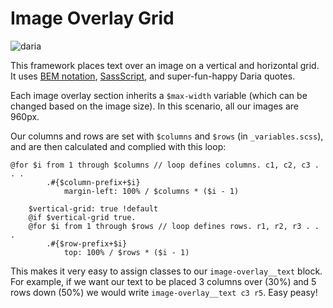 # Image Overlay Grid

![daria](https://media0.giphy.com/media/S0l1Ah4cjIdwY/200_s.gif)

This framework places text over an image on a vertical and horizontal grid. It uses [BEM notation](https://en.bem.info/method/definitions/), [SassScript](http://sass-lang.com/documentation/file.SASS_REFERENCE.html#control_directives__expressions), and super-fun-happy Daria quotes.

Each image overlay section inherits a `$max-width` variable (which can be changed based on the image size). In this scenario, all our images are 960px.

Our columns and rows are set with `$columns` and `$rows` (in `_variables.scss`), and are then calculated and complied with this loop:

```
@for $i from 1 through $columns // loop defines columns. c1, c2, c3 . . .
        .#{$column-prefix+$i}
            margin-left: 100% / $columns * ($i - 1)

    $vertical-grid: true !default
    @if $vertical-grid true.
    @for $i from 1 through $rows // loop defines rows. r1, r2, r3 . . .
        .#{$row-prefix+$i}
            top: 100% / $rows * ($i - 1)
```

This makes it very easy to assign classes to our `image-overlay__text` block. For example, if we want our text to be placed 3 columns over (30%) and 5 rows down (50%) we would write `image-overlay__text c3 r5`. Easy peasy!

